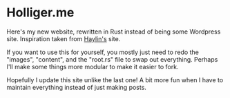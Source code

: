 # Holliger.me

Here's my new website, rewritten in Rust instead of being some Wordpress site. Inspiration taken from [Haylin's](https://github.com/haylinmoore/www) site.

If you want to use this for yourself, you mostly just need to redo the "images", "content", and the "root.rs" file to swap out everything. Perhaps I'll make some things more modular to make it easier to fork.

Hopefully I update this site unlike the last one! A bit more fun when I have to maintain everything instead of just making posts.